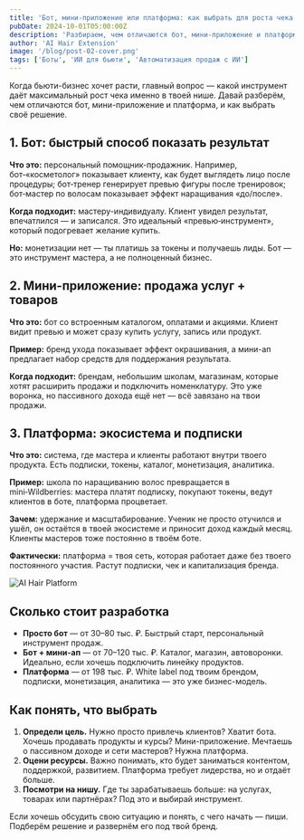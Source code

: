 ```yaml
---
title: 'Бот, мини-приложение или платформа: как выбрать для роста чека'
pubDate: 2024-10-01T05:00:00Z
description: 'Разбираем, чем отличаются бот, мини-приложение и платформа, и как подобрать решение под задачи бьюти-бизнеса.'
author: 'AI Hair Extension'
image: '/blog/post-02-cover.png'
tags: ['Боты', 'ИИ для бьюти', 'Автоматизация продаж с ИИ']
---
```


Когда бьюти-бизнес хочет расти, главный вопрос — какой инструмент даёт максимальный рост чека именно в твоей нише. Давай разберём, чем отличаются бот, мини-приложение и платформа, и как выбрать своё решение.

## 1. Бот: быстрый способ показать результат

**Что это:** персональный помощник-продажник. Например, бот‑«косметолог» показывает клиенту, как будет выглядеть лицо после процедуры; бот‑тренер генерирует превью фигуры после тренировок; бот‑мастер по волосам показывает эффект наращивания «до/после».

**Когда подходит:** мастеру-индивидуалу. Клиент увидел результат, впечатлился — и записался. Это идеальный «превью‑инструмент», который подогревает желание купить.

**Но:** монетизации нет — ты платишь за токены и получаешь лиды. Бот — это инструмент мастера, а не полноценный бизнес.

## 2. Мини-приложение: продажа услуг + товаров

**Что это:** бот со встроенным каталогом, оплатами и акциями. Клиент видит превью и может сразу купить услугу, запись или продукт.

**Пример:** бренд ухода показывает эффект окрашивания, а мини-ап предлагает набор средств для поддержания результата.

**Когда подходит:** брендам, небольшим школам, магазинам, которые хотят расширить продажи и подключить номенклатуру. Это уже воронка, но пассивного дохода ещё нет — всё завязано на твои продажи.

## 3. Платформа: экосистема и подписки

**Что это:** система, где мастера и клиенты работают внутри твоего продукта. Есть подписки, токены, каталог, монетизация, аналитика.

**Пример:** школа по наращиванию волос превращается в mini‑Wildberries: мастера платят подписку, покупают токены, ведут клиентов в боте, платформа процветает.

**Зачем:** удержание и масштабирование. Ученик не просто отучился и ушёл, он остаётся в твоей экосистеме и приносит доход каждый месяц. Клиенты мастеров тоже постоянно в твоём боте.

**Фактически:** платформа = твоя сеть, которая работает даже без твоего постоянного участия. Растут подписки, чек и капитализация бренда.

![AI Hair Platform](/blog/post-02.png)

## Сколько стоит разработка

- **Просто бот** — от 30–80 тыс. ₽. Быстрый старт, персональный инструмент продаж.
- **Бот + мини-ап** — от 70–120 тыс. ₽. Каталог, магазин, автоворонки. Идеально, если хочешь подключить линейку продуктов.
- **Платформа** — от 198 тыс. ₽. White label под твоим брендом, подписки, монетизация, аналитика — это уже бизнес-модель.

## Как понять, что выбрать

1. **Определи цель.** Нужно просто привлечь клиентов? Хватит бота. Хочешь продавать продукты и курсы? Мини-приложение. Мечтаешь о пассивном доходе и сети мастеров? Нужна платформа.
2. **Оцени ресурсы.** Важно понимать, кто будет заниматься контентом, поддержкой, развитием. Платформа требует лидерства, но и отдаёт больше.
3. **Посмотри на нишу.** Где ты зарабатываешь больше: на услугах, товарах или партнёрах? Под это и выбирай инструмент.

Если хочешь обсудить свою ситуацию и понять, с чего начать — пиши. Подберём решение и развернём его под твой бренд.
